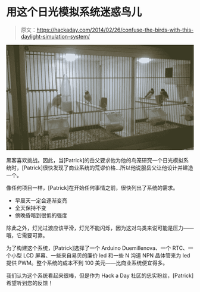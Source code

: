 # 用这个日光模拟系统迷惑鸟儿

> 原文：<https://hackaday.com/2014/02/26/confuse-the-birds-with-this-daylight-simulation-system/>

![F7WW1DAHQP02H5D.LARGE](img/f001cf248e0d9e2e37b76984d809256a.png)

黑客喜欢挑战。因此，当[Patrick]的岳父要求他为他的鸟笼研究一个日光模拟系统时，[Patrick]很快发现了商业系统的荒谬价格…所以他说服岳父让他设计并建造一个。

像任何项目一样，[Patrick]在开始任何事情之前，很快列出了系统的需求。

*   早晨天一定会逐渐变亮
*   全天保持不变
*   傍晚昏暗到很低的强度

除此之外，灯光过渡应该平滑，灯光不能闪烁，因为这对鸟类来说可能是压力——哦，它需要可靠。

为了构建这个系统，[Patrick]选择了一个 Arduino Duemillenova、一个 RTC、一个小型 LCD 屏幕、一些来自易贝的廉价 led 和一些 N 沟道 NPN 晶体管来为 led 提供 PWM。整个系统的成本不到 100 美元——比商业系统便宜得多。

我们认为这个系统看起来很棒，但是作为 Hack a Day 社区的忠实粉丝，[Patrick]希望听到您的反馈！